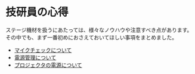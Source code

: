 # 技研員の心得

ステージ機材を扱うにあたっては、様々なノウハウや注意すべき点があります。
その中でも、まず一番初めにおさえておいてほしい事項をまとめました。

* [マイクチェックについて](/pages/general-beginner/mic-check.md)
* [電源管理について](/pages/general-beginner/power-manage.md)
* [プロジェクタの電源について](/pages/general-beginner/projector-off.md)
